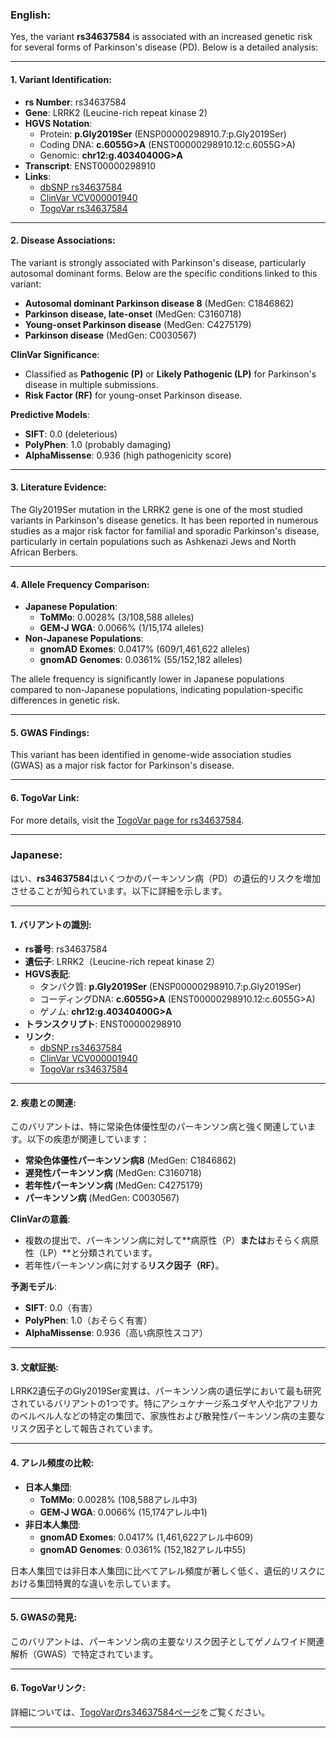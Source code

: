### English:
Yes, the variant **rs34637584** is associated with an increased genetic risk for several forms of Parkinson's disease (PD). Below is a detailed analysis:

---

#### 1. **Variant Identification**:
- **rs Number**: rs34637584
- **Gene**: LRRK2 (Leucine-rich repeat kinase 2)
- **HGVS Notation**: 
  - Protein: **p.Gly2019Ser** (ENSP00000298910.7:p.Gly2019Ser)
  - Coding DNA: **c.6055G>A** (ENST00000298910.12:c.6055G>A)
  - Genomic: **chr12:g.40340400G>A**
- **Transcript**: ENST00000298910
- **Links**:
  - [dbSNP rs34637584](https://identifiers.org/dbsnp/rs34637584)
  - [ClinVar VCV000001940](https://www.ncbi.nlm.nih.gov/clinvar/variation/1940)
  - [TogoVar rs34637584](https://togovar.org/variant/tgv45580587)

---

#### 2. **Disease Associations**:
The variant is strongly associated with Parkinson's disease, particularly autosomal dominant forms. Below are the specific conditions linked to this variant:
- **Autosomal dominant Parkinson disease 8** (MedGen: C1846862)
- **Parkinson disease, late-onset** (MedGen: C3160718)
- **Young-onset Parkinson disease** (MedGen: C4275179)
- **Parkinson disease** (MedGen: C0030567)

**ClinVar Significance**:
- Classified as **Pathogenic (P)** or **Likely Pathogenic (LP)** for Parkinson's disease in multiple submissions.
- **Risk Factor (RF)** for young-onset Parkinson disease.

**Predictive Models**:
- **SIFT**: 0.0 (deleterious)
- **PolyPhen**: 1.0 (probably damaging)
- **AlphaMissense**: 0.936 (high pathogenicity score)

---

#### 3. **Literature Evidence**:
The Gly2019Ser mutation in the LRRK2 gene is one of the most studied variants in Parkinson's disease genetics. It has been reported in numerous studies as a major risk factor for familial and sporadic Parkinson's disease, particularly in certain populations such as Ashkenazi Jews and North African Berbers.

---

#### 4. **Allele Frequency Comparison**:
- **Japanese Population**:
  - **ToMMo**: 0.0028% (3/108,588 alleles)
  - **GEM-J WGA**: 0.0066% (1/15,174 alleles)
- **Non-Japanese Populations**:
  - **gnomAD Exomes**: 0.0417% (609/1,461,622 alleles)
  - **gnomAD Genomes**: 0.0361% (55/152,182 alleles)

The allele frequency is significantly lower in Japanese populations compared to non-Japanese populations, indicating population-specific differences in genetic risk.

---

#### 5. **GWAS Findings**:
This variant has been identified in genome-wide association studies (GWAS) as a major risk factor for Parkinson's disease.

---

#### 6. **TogoVar Link**:
For more details, visit the [TogoVar page for rs34637584](https://togovar.org/variant/tgv45580587).

---

### Japanese:
はい、**rs34637584**はいくつかのパーキンソン病（PD）の遺伝的リスクを増加させることが知られています。以下に詳細を示します。

---

#### 1. **バリアントの識別**:
- **rs番号**: rs34637584
- **遺伝子**: LRRK2（Leucine-rich repeat kinase 2）
- **HGVS表記**: 
  - タンパク質: **p.Gly2019Ser** (ENSP00000298910.7:p.Gly2019Ser)
  - コーディングDNA: **c.6055G>A** (ENST00000298910.12:c.6055G>A)
  - ゲノム: **chr12:g.40340400G>A**
- **トランスクリプト**: ENST00000298910
- **リンク**:
  - [dbSNP rs34637584](https://identifiers.org/dbsnp/rs34637584)
  - [ClinVar VCV000001940](https://www.ncbi.nlm.nih.gov/clinvar/variation/1940)
  - [TogoVar rs34637584](https://togovar.org/variant/tgv45580587)

---

#### 2. **疾患との関連**:
このバリアントは、特に常染色体優性型のパーキンソン病と強く関連しています。以下の疾患が関連しています：
- **常染色体優性パーキンソン病8** (MedGen: C1846862)
- **遅発性パーキンソン病** (MedGen: C3160718)
- **若年性パーキンソン病** (MedGen: C4275179)
- **パーキンソン病** (MedGen: C0030567)

**ClinVarの意義**:
- 複数の提出で、パーキンソン病に対して**病原性（P）**または**おそらく病原性（LP）**と分類されています。
- 若年性パーキンソン病に対する**リスク因子（RF）**。

**予測モデル**:
- **SIFT**: 0.0（有害）
- **PolyPhen**: 1.0（おそらく有害）
- **AlphaMissense**: 0.936（高い病原性スコア）

---

#### 3. **文献証拠**:
LRRK2遺伝子のGly2019Ser変異は、パーキンソン病の遺伝学において最も研究されているバリアントの1つです。特にアシュケナージ系ユダヤ人や北アフリカのベルベル人などの特定の集団で、家族性および散発性パーキンソン病の主要なリスク因子として報告されています。

---

#### 4. **アレル頻度の比較**:
- **日本人集団**:
  - **ToMMo**: 0.0028% (108,588アレル中3)
  - **GEM-J WGA**: 0.0066% (15,174アレル中1)
- **非日本人集団**:
  - **gnomAD Exomes**: 0.0417% (1,461,622アレル中609)
  - **gnomAD Genomes**: 0.0361% (152,182アレル中55)

日本人集団では非日本人集団に比べてアレル頻度が著しく低く、遺伝的リスクにおける集団特異的な違いを示しています。

---

#### 5. **GWASの発見**:
このバリアントは、パーキンソン病の主要なリスク因子としてゲノムワイド関連解析（GWAS）で特定されています。

---

#### 6. **TogoVarリンク**:
詳細については、[TogoVarのrs34637584ページ](https://togovar.org/variant/tgv45580587)をご覧ください。

---
